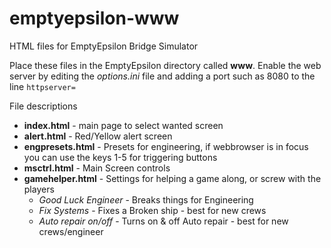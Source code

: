 # emptyepsilon-www
HTML files for EmptyEpsilon Bridge Simulator

Place these files in the EmptyEpsilon directory called **www**.
Enable the web server by editing the _options.ini_ file and adding a port such as 8080 to the line ```httpserver=```

File descriptions
* **index.html** - main page to select wanted screen
* **alert.html** - Red/Yellow alert screen
* **engpresets.html** - Presets for engineering, if webbrowser is in focus you can use the keys 1-5 for triggering buttons
* **msctrl.html** - Main Screen controls
* **gamehelper.html** - Settings for helping a game along, or screw with the players
  * *Good Luck Engineer* - Breaks things for Engineering
  * *Fix Systems* - Fixes a Broken ship - best for new crews
  * *Auto repair on/off* - Turns on & off Auto repair - best for new crews/engineer
